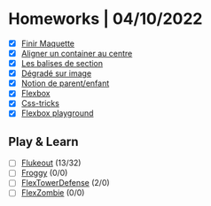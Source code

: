 # Homeworks | 04/10/2022

- [x] [Finir Maquette](https://github.com/Liam-Nothing/CoursB3/tree/main/IntegrationWeb/01-Maquette)
- [x] [Aligner un container au centre](https://www.notion.so/haudrey/Aligner-le-container-au-centre-de-la-page-624698c37ffc4d13bfd41c4140e0dd0f)
- [x] [Les balises de section](https://www.instagram.com/p/Cd7u1e4IXiY/?utm_source=ig_web_copy_link)
- [x] [Dégradé sur image](https://www.instagram.com/p/Cd-UPidIuKY/?utm_source=ig_web_copy_link)
- [x] [Notion de parent/enfant](https://www.instagram.com/p/Ce5iixfo6vN/?utm_source=ig_web_copy_link)
- [x] [Flexbox](https://www.notion.so/haudrey/Flexbox-c15b0245d6ef4ac1a140ca349eced19a)
- [x] [Css-tricks](https://css-tricks.com/snippets/css/a-guide-to-flexbox/)
- [x] [Flexbox playground](https://codepen.io/enxaneta/full/adLPwv)

## Play & Learn

- [ ] [Flukeout](https://flukeout.github.io/) (13/32)
- [ ] [Froggy](https://flexboxfroggy.com/#fr) (0/0)
- [ ] [FlexTowerDefense](http://www.flexboxdefense.com/) (2/0)
- [ ] [FlexZombie](https://mastery.games/flexboxzombies/) (0/0)